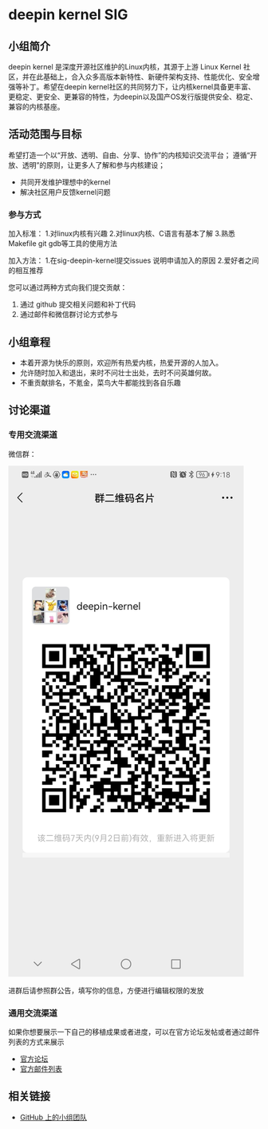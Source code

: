 # deepin kernel SIG

## 小组简介
deepin kernel 是深度开源社区维护的Linux内核，其源于上游 Linux Kernel 社区，并在此基础上，合入众多高版本新特性、新硬件架构支持、性能优化、安全增强等补丁。希望在deepin kernel社区的共同努力下，让内核kernel具备更丰富、更稳定、更安全、更兼容的特性，为deepin以及国产OS发行版提供安全、稳定、兼容的内核基座。


## 活动范围与目标
希望打造一个以“开放、透明、自由、分享、协作”的内核知识交流平台；
遵循“开放、透明”的原则，让更多人了解和参与内核建设；
- 共同开发维护理想中的kernel
- 解决社区用户反馈kernel问题

### 参与方式
加入标准：
1.对linux内核有兴趣
2.对linux内核、C语言有基本了解
3.熟悉Makefile git gdb等工具的使用方法

加入方法：
1.在sig-deepin-kernel提交issues 说明申请加入的原因
2.爱好者之间的相互推荐


您可以通过两种方式向我们提交贡献：
1. 通过 github 提交相关问题和补丁代码
2. 通过邮件和微信群讨论方式参与

## 小组章程
* 本着开源为快乐的原则，欢迎所有热爱内核，热爱开源的人加入。
* 允许随时加入和退出，来时不问壮士出处，去时不问英雄何故。
* 不重贡献排名，不氪金，菜鸟大牛都能找到各自乐趣

## 讨论渠道
### 专用交流渠道

微信群：

![dd12f06dfdf4a86a148f96f346c7c792](dd12f06dfdf4a86a148f96f346c7c792.jpg)

进群后请参照群公告，填写你的信息，方便进行编辑权限的发放

### 通用交流渠道

如果你想要展示一下自己的移植成果或者进度，可以在官方论坛发帖或者通过邮件列表的方式来展示

- [官方论坛](https://bbs.deepin.org)
- [官方邮件列表](https://www.freelists.org/archive/deepin-devel)

## 

## 相关链接

- [GitHub 上的小组团队](https://github.com/orgs/deepin-community/teams/sig-deepin-kernel)
